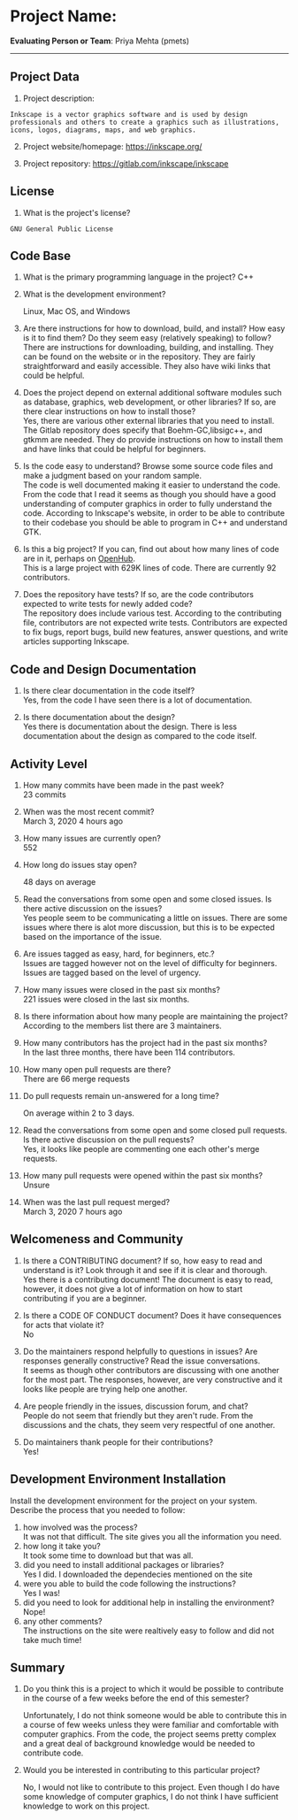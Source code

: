 # Project Name:  <!-- replace with the project name -->   



**Evaluating Person or Team**:
Priya Mehta (pmets)

---

## Project Data

1. Project description: <br>
<!--
What is the purpose of this project? What does the code do? What type of users
does it have?
-->
	Inkscape is a vector graphics software and is used by design professionals and others to create a graphics such as illustrations, icons, logos, diagrams, maps, and web graphics.

2. Project website/homepage:
	https://inkscape.org/

3. Project repository:
	https://gitlab.com/inkscape/inkscape



## License

1. What is the project's license? <br>
<!--
In most repositories there will be a file named LICENSE or something similar in
the root level of the repository. This is the one to examine. There may be
different licenses on specific files, but the project will have a main license.
-->
	GNU General Public License 


## Code Base


1. What is the primary programming language in the project?
	C++

2. What is the development environment? <br>
	<!--
	For example, is it Gnu C++ on Linux?
	Is it a Windows 10 application? Does one need to develop in a virtual machine?
	-->
	Linux, Mac OS, and Windows

3. Are there instructions for how to download, build, and install? How easy is it
to find them? Do they seem easy (relatively speaking) to follow? <br>
	There are instructions for downloading, building, and installing. They can be found on the website or in the repository. They are fairly straightforward and easily accessible. They also have wiki links that could be helpful. 

4. Does the project depend on external additional software modules such as
database,  graphics, web development, or other libraries? If so, are there clear instructions on how to install those? <br>
	Yes, there are various other external libraries that you need to install. The Gitlab repository does specify that Boehm-GC,libsigc++, and gtkmm are needed. They do provide instructions on how to install them and have links that could be helpful for beginners.

5. Is the code easy to understand? Browse some source code files and make
a judgment based on your random sample. <br>
	The code is well documented making it easier to understand the code. From the code that I read it seems as though you should have a good understanding of computer graphics in order to fully understand the code. According to Inkscape's website, in order to be able to contribute to their codebase you should be able to program in C++ and understand GTK.

6. Is this a big project? If you can, find out about how many lines of code
are in it, perhaps on [OpenHub](https://www.openhub.net/). <br>
	This is a large project with 629K lines of code. There are currently 92 contributors. 

7. Does the repository have tests? If so, are the code contributors expected to write tests for newly added code? <br>
	The repository does include various test. According to the contributing file, contributors are not expected write tests. Contributors are expected to fix bugs, report bugs, build new features, answer questions, and write articles supporting Inkscape.


## Code and Design Documentation
1. Is there clear documentation in the code itself? <br>
	Yes, from the code I have seen there is a lot of documentation.

2. Is there documentation about the design?  <br>
	Yes there is documentation about the design. There is less documentation about the design as compared to the code itself. 

## Activity Level


1. How many commits have been made in the past week? <br>
	23 commits
2. When was the most recent commit? <br>
	March 3, 2020 4 hours ago
3. How many issues are currently open? <br>
	552
4. How long do issues stay open? <br>
	<!--
	Take the five closed issues (they can be most recently closed or a sample distributed over time) and look at when each was first reported.
	Compute the number of days that each was open and take the average.
	-->
	48 days on average

5. Read the conversations from some open and some closed issues. Is there active discussion on the issues? <br>
	Yes people seem to be communicating a little on issues. There are some issues where there is alot more discussion, but this is to be expected based on the importance of the issue.

6. Are issues tagged as easy, hard, for beginners, etc.? <br>
	Issues are tagged however not on the level of difficulty for beginners. Issues are tagged based on the level of urgency.

7. How many issues were closed in the past six months? <br>
	221 issues were closed in the last six months. 
8. Is there information about how many people are maintaining the project? <br>
	According to the members list there are 3 maintainers.

9. How many contributors has the project had in the past six months? <br>
	In the last three months, there have been 114 contributors.

10. How many open pull requests are there? <br>
	There are 66 merge requests 
11. Do pull requests remain un-answered for a long time? <br>
	<!--
	Look at the closed pull requests to see how long they stayed open.
	Take the five closed pull requests  (they can be most recently closed or a sample distributed over time) and look at when each was first created.
	Compute the number of days that each was open and take the average.
	-->
	On average within 2 to 3 days. 
12. Read the conversations from some open and some closed pull requests.  Is there active discussion on the pull requests? <br>
	Yes, it looks like people are commenting one each other's merge requests. 

13. How many pull requests were opened within the past six months? <br>
	Unsure 
14. When was the last  pull request  merged? <br>
	March 3, 2020 7 hours ago

## Welcomeness and Community

1. Is there a CONTRIBUTING document? If so, how easy to read and understand is it?
Look through it and see if it is clear and thorough. <br>
	Yes there is a contributing document! The document is easy to read, however, it does not give a lot of information on how to start contributing if you are a beginner. 
2. Is there a CODE OF CONDUCT document? Does it have consequences for acts that
violate it? <br>
	No 
3. Do the maintainers respond helpfully to questions in issues?
Are responses generally constructive? Read the issue conversations. <br>
	It seems as though other contributors are discussing with one another for the most part. The responses, however, are very constructive and it looks like people are trying help one another. 
4. Are people friendly in the issues, discussion forum, and chat? <br>
	People do not seem that friendly but they aren't rude. From the discussions and the chats, they seem very respectful of one another. 

5. Do maintainers thank people for their contributions? <br>
	Yes! 

## Development Environment Installation

Install the development environment for the project on your system.
Describe the process that you needed to follow:

1. how involved was the process? <br>
	It was not that difficult. The site gives you all the information you need.  
2. how long it take you? <br>
	It took some time to download but that was all.  
3. did you need to install additional packages or libraries? <br>
	Yes I did. I downloaded the dependecies mentioned on the site  
4. were you able to build the code following the instructions? <br>
	Yes I was!  
5. did you need to look for additional help in installing the environment? <br>
	Nope!
6. any other comments? <br>
	The instructions on the site were realtively easy to follow and did not take much time!  


## Summary
1. Do you think  this is a project to which it would be possible to contribute
in the course of a few weeks before the end of this semester? <br>
	<!--
	Explain your position. Do NOT simply say 'yes or 'no'.
	-->
	Unfortunately, I do not think someone would be able to contribute this in a course of few weeks unless they were familiar and comfortable with computer graphics. From the code, the project seems pretty complex and a great deal of background knowledge would be needed to contribute code. 

2. Would you be interested in contributing to this particular project? <br>
	<!--
	Explain why you would or would not be interested in contributing to this project. Do NOT simply say 'yes or 'no'.
	-->
	No, I would not like to contribute to this project. Even though I do have some knowledge of computer graphics, I do not think I have sufficient knowledge to work on this project.
